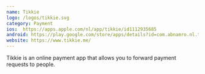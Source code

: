 ```yaml
---
name: Tikkie
logo: /logos/tikkie.svg
category: Payment
ios:  https://apps.apple.com/nl/app/tikkie/id1112935685
android: https://play.google.com/store/apps/details?id=com.abnamro.nl.tikkie&hl=nl&gl=US
website: https://www.tikkie.me/
---
```

 Tikkie is an online payment app that allows you to forward payment requests to people.